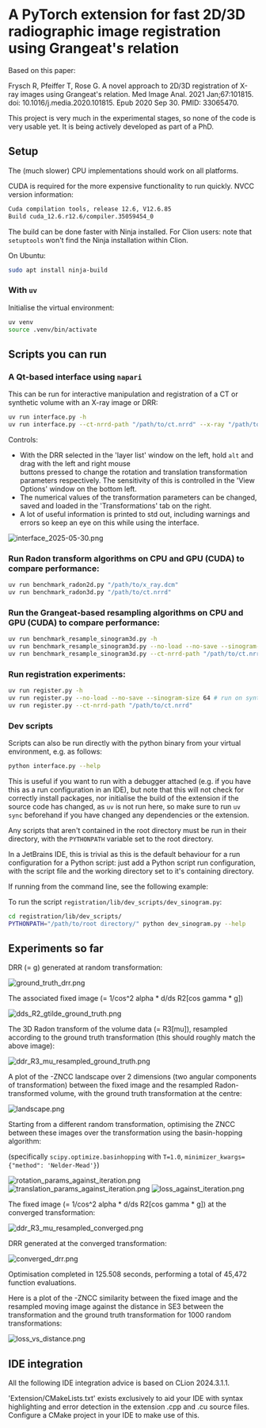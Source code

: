 # A PyTorch extension for fast 2D/3D radiographic image registration using Grangeat's relation

Based on this paper:

Frysch R, Pfeiffer T, Rose G. A novel approach to 2D/3D registration of X-ray images using Grangeat's relation. Med
Image Anal. 2021 Jan;67:101815. doi: 10.1016/j.media.2020.101815. Epub 2020 Sep 30. PMID: 33065470.

This project is very much in the experimental stages, so none of the code is very usable yet. It is being actively
developed as part of a PhD.

## Setup

The (much slower) CPU implementations should work on all platforms.

CUDA is required for the more expensive functionality to run quickly. NVCC version information:

```bash
Cuda compilation tools, release 12.6, V12.6.85
Build cuda_12.6.r12.6/compiler.35059454_0
```

The build can be done faster with Ninja installed. For Clion users: note that `setuptools` won't find the Ninja
installation within
Clion.

On Ubuntu:

```bash
sudo apt install ninja-build
```

### With `uv`

Initialise the virtual environment:

```bash
uv venv
source .venv/bin/activate
```

## Scripts you can run

### A Qt-based interface using `napari`

This can be run for interactive manipulation and registration of a CT or synthetic volume with an X-ray image or DRR:
```bash
uv run interface.py -h
uv run interface.py --ct-nrrd-path "/path/to/ct.nrrd" --x-ray "/path/to/x_ray.dcm"
```

Controls:
- With the DRR selected in the 'layer list' window on the left, hold `alt` and drag with the left and right mouse  
  buttons pressed to change the rotation and translation transformation parameters respectively. The sensitivity of this
  is controlled in the 'View Options' window on the bottom left.
- The numerical values of the transformation parameters can be changed, saved and loaded in the 'Transformations' 
  tab on the right.
- A lot of useful information is printed to std out, including warnings and errors so keep an eye on this while 
  using the interface.

![interface_2025-05-30.png](figures/interface_2025-05-30.png)

### Run Radon transform algorithms on CPU and GPU (CUDA) to compare performance:

```bash
uv run benchmark_radon2d.py "/path/to/x_ray.dcm"
uv run benchmark_radon3d.py "/path/to/ct.nrrd"
```

### Run the Grangeat-based resampling algorithms on CPU and GPU (CUDA) to compare performance:

```bash
uv run benchmark_resample_sinogram3d.py -h
uv run benchmark_resample_sinogram3d.py --no-load --no-save --sinogram-size 64 # run on synthetic data
uv run benchmark_resample_sinogram3d.py --ct-nrrd-path "/path/to/ct.nrrd"
```

### Run registration experiments:

```bash
uv run register.py -h
uv run register.py --no-load --no-save --sinogram-size 64 # run on synthetic data
uv run register.py --ct-nrrd-path "/path/to/ct.nrrd"
```

### Dev scripts

Scripts can also be run directly with the python binary from your virtual environment, e.g. as follows:
```bash
python interface.py --help
```
This is useful if you want to run with a debugger attached (e.g. if you have this as a run configuration in an IDE),
but note that this will not check for correctly install packages, nor initialise the build of the extension if the
source code has changed, as `uv` is not run here, so make sure to run `uv sync` beforehand if you have changed any
dependencies or the extension.

Any scripts that aren't contained in the root directory must be run in their directory, with the `PYTHONPATH` variable
set to the root directory.

In a JetBrains IDE, this is trivial as this is the default behaviour for a run configuration for a Python script: just
add a Python script run configuration, with the script file and the working directory set to it's containing directory.

If running from the command line, see the following example:

To run the script `registration/lib/dev_scripts/dev_sinogram.py`:
```bash
cd registration/lib/dev_scripts/
PYTHONPATH="/path/to/root directory/" python dev_sinogram.py --help 
```

## Experiments so far

DRR (= g) generated at random transformation:

![ground_truth_drr.png](figures/ground_truth_drr.png)

The associated fixed image (= 1/cos^2 alpha * d/ds R2\[cos gamma * g\])

![dds_R2_gtilde_ground_truth.png](figures/dds_R2_gtilde_ground_truth.png)

The 3D Radon transform of the volume data (= R3\[mu\]), resampled according to the ground truth transformation (this
should roughly
match the above image):

![ddr_R3_mu_resampled_ground_truth.png](figures/ddr_R3_mu_resampled_ground_truth.png)

A plot of the -ZNCC landscape over 2 dimensions (two angular components of transformation) between the fixed image and
the resampled Radon-transformed volume, with the ground truth transformation at the centre:

![landscape.png](figures/landscape.png)

Starting from a different random transformation, optimising the ZNCC between these images over the transformation using
the basin-hopping algorithm:

(specifically `scipy.optimize.basinhopping` with `T=1.0`, `minimizer_kwargs={"method": 'Nelder-Mead'}`)

![rotation_params_against_iteration.png](figures/rotation_params_against_iteration.png)
![translation_params_against_iteration.png](figures/translation_params_against_iteration.png)
![loss_against_iteration.png](figures/loss_against_iteration.png)

The fixed image (= 1/cos^2 alpha * d/ds R2\[cos gamma * g\]) at the converged transformation:

![ddr_R3_mu_resampled_converged.png](figures/ddr_R3_mu_resampled_converged.png)

DRR generated at the converged transformation:

![converged_drr.png](figures/converged_drr.png)

Optimisation completed in 125.508 seconds, performing a total of 45,472 function evaluations.

Here is a plot of the -ZNCC similarity between the fixed image and the resampled moving image against the distance in
SE3 between the transformation and the ground truth transformation for 1000 random transformations:

![loss_vs_distance.png](figures/loss_vs_distance.png)

[//]: # (# Resampling)

[//]: # ()

[//]: # (The 3D sinogram image is stored as a 3D grid of values, where the dimensions correspond to different values of phi,)

[//]: # (theta and r. While this is very efficient for resampling, having the same number of value of phi for every value of)

[//]: # (theta results in memory inefficiency and an extremely high densities of values near theta = +/- pi/2.)

[//]: # ()

[//]: # (Smoothing the sampling consistently over S^2 to eliminate the second of these effects demonstrates that the line of)

[//]: # (discontinuity visible in the resampling of the sinogram is due to this effect:)

[//]: # ()

[//]: # (![dds_R2_gtilde_ground_truth_no_sample_smoothing.png]&#40;figures/dds_R2_gtilde_ground_truth_no_sample_smoothing.png&#41;)

[//]: # (![ddr_R3_mu_resampled_ground_truth_no_sample_smoothing.png]&#40;figures/ddr_R3_mu_resampled_ground_truth_no_sample_smoothing.png&#41;)

[//]: # (![ddr_R3_mu_resampled_ground_truth_sample_smoothing.png]&#40;figures/ddr_R3_mu_resampled_ground_truth_sample_smoothing.png&#41;)

[//]: # ()

[//]: # (Although there is no significant difference manifest in the resulting optimisation landscape:)

[//]: # ()

[//]: # (![landscape_no_sample_smoothing.png]&#40;figures/landscape_no_sample_smoothing.png&#41;)

[//]: # (![landscape_sample_smoothing.png]&#40;figures/landscape_sample_smoothing.png&#41;)

## IDE integration

All the following IDE integration advice is based on CLion 2024.3.1.1.

'Extension/CMakeLists.txt' exists exclusively to aid your IDE with syntax highlighting and error detection in the
extension .cpp and .cu source files. Configure a CMake project in your IDE to make use of this.